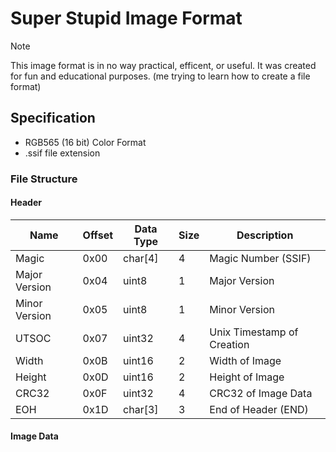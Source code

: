 # Super Stupid Image Format

> [!NOTE]
> This image format is in no way practical, efficent, or useful.
> It was created for fun and educational purposes. (me trying to learn how to create a file format)

## Specification

- RGB565 (16 bit) Color Format
- .ssif file extension

### File Structure

#### Header

| Name          | Offset | Data Type | Size | Description                |
| ------------- | ------ | --------- | ---- | -------------------------- |
| Magic         | 0x00   | char[4]   | 4    | Magic Number (SSIF)        |
| Major Version | 0x04   | uint8     | 1    | Major Version              |
| Minor Version | 0x05   | uint8     | 1    | Minor Version              |
| UTSOC         | 0x07   | uint32    | 4    | Unix Timestamp of Creation |
| Width         | 0x0B   | uint16    | 2    | Width of Image             |
| Height        | 0x0D   | uint16    | 2    | Height of Image            |
| CRC32         | 0x0F   | uint32    | 4    | CRC32 of Image Data        |
| EOH           | 0x1D   | char[3]   | 3    | End of Header (END)        |

#### Image Data
